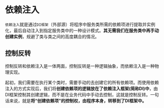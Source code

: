 # 依赖注入

`依赖注入`就是通过`DI框架`（外部源）将程序中服务类所需的依赖项进行提取并实例化，最后自动注入到指定服务类中的一种设计模式。**其无需我们在服务类中再手动创建实例**，规避了类与类之间的高度耦合的情况。

## 控制反转

控制反转和依赖注入是一体两面，控制反转是一种逻辑抽象，而依赖注入是一种物理实现。

起初，我们需要在执行某个类时，需要手动的去创建它的所有依赖项。而使用依赖注入的方式实现后，我们将**创建依赖项的逻辑放在了依赖注入框架(简称DI)中**，由DI框架控制其创建逻辑，而不是在业务代码中手动去控制，这就是控制反转。一句话来说，就是**将“创建依赖项”的控制权，由程序本身，转移到了DI框架中。**
